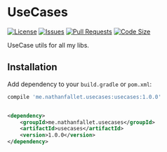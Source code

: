 # UseCases

[![License](https://img.shields.io/github/license/NathanFallet/UseCases)](LICENSE)
[![Issues](https://img.shields.io/github/issues/NathanFallet/UseCases)]()
[![Pull Requests](https://img.shields.io/github/issues-pr/NathanFallet/UseCases)]()
[![Code Size](https://img.shields.io/github/languages/code-size/NathanFallet/UseCases)]()

UseCase utils for all my libs.

## Installation

Add dependency to your `build.gradle` or `pom.xml`:

```groovy
compile 'me.nathanfallet.usecases:usecases:1.0.0'
```

```xml

<dependency>
    <groupId>me.nathanfallet.usecases</groupId>
    <artifactId>usecases</artifactId>
    <version>1.0.0</version>
</dependency>
```

